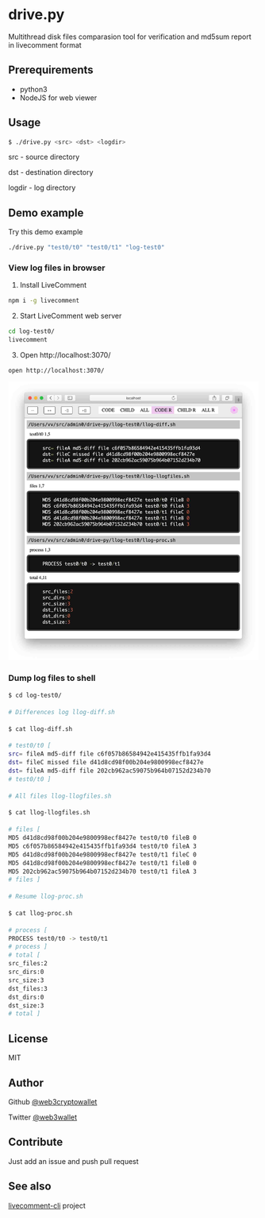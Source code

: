 # drive.py

Multithread disk files comparasion tool for verification and md5sum report in livecomment format

## Prerequirements
* python3
* NodeJS for web viewer

## Usage
```bash
$ ./drive.py <src> <dst> <logdir>
```

src - source directory

dst - destination directory

logdir - log directory

## Demo example
Try this demo example
```bash
./drive.py "test0/t0" "test0/t1" "log-test0"
```

### View log files in browser 
1. Install LiveComment
```bash
npm i -g livecomment
```
2. Start LiveComment web server
```bash
cd log-test0/
livecomment
```
3. Open http://localhost:3070/
```bash
open http://localhost:3070/
```

![log-test0](https://raw.githubusercontent.com/web3cryptowallet/drive-py/master/assets/llog-demo.jpg)

### Dump log files to shell
```bash
$ cd log-test0/

# Differences log llog-diff.sh

$ cat llog-diff.sh 

# test0/t0 [
src= fileA md5-diff file c6f057b86584942e415435ffb1fa93d4
dst= fileC missed file d41d8cd98f00b204e9800998ecf8427e
dst= fileA md5-diff file 202cb962ac59075b964b07152d234b70
# test0/t0 ]

# All files llog-llogfiles.sh

$ cat llog-llogfiles.sh 

# files [
MD5 d41d8cd98f00b204e9800998ecf8427e test0/t0 fileB 0
MD5 c6f057b86584942e415435ffb1fa93d4 test0/t0 fileA 3
MD5 d41d8cd98f00b204e9800998ecf8427e test0/t1 fileC 0
MD5 d41d8cd98f00b204e9800998ecf8427e test0/t1 fileB 0
MD5 202cb962ac59075b964b07152d234b70 test0/t1 fileA 3
# files ]

# Resume llog-proc.sh 

$ cat llog-proc.sh 

# process [
PROCESS test0/t0 -> test0/t1
# process ]
# total [
src_files:2
src_dirs:0
src_size:3
dst_files:3
dst_dirs:0
dst_size:3
# total ]
```

## License
MIT

## Author
Github [@web3cryptowallet](https://github.com/web3cryptowallet)

Twitter [@web3wallet](https://twitter.com/web3wallet)

## Contribute
Just add an issue and push pull request

## See also
[livecomment-cli](https://github.com/web3cryptowallet/livecomment-cli) project



